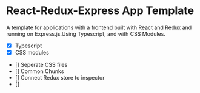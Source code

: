 # React-Redux-Express App Template
A template for applications with a frontend built with React and Redux and running on Express.js.Using Typescript, and with CSS Modules.

- [x] Typescript
- [x] CSS modules
- [] Seperate CSS files
- [] Common Chunks
- [] Connect Redux store to inspector
- []
